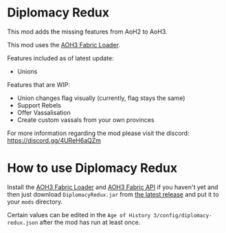 Diplomacy Redux
============
This mod adds the missing features from AoH2 to AoH3.

This mod uses the [AOH3 Fabric Loader](https://github.com/MushroomMif/aoh3-fabric-loader).

Features included as of latest update:
* Unions

Features that are WIP:
* Union changes flag visually (currently, flag stays the same)
* Support Rebels
* Offer Vassalisation
* Create custom vassals from your own provinces

For more information regarding the mod please visit the discord:
https://discord.gg/4UReH6aQZm

# How to use Diplomacy Redux
Install the [AOH3 Fabric Loader](https://github.com/MushroomMif/aoh3-fabric-loader)
and [AOH3 Fabric API](https://github.com/MushroomMif/aoh3-fabric-api)
if you haven't yet and then just download `DiplomacyRedux.jar`
from [the latest release](https://github.com/CyberSecAlexG/DiplomacyRedux/releases/latest)
and put it to your `mods` directory.

Certain values can be edited in the `Age of History 3/config/diplomacy-redux.json` after the mod has run at least once.
